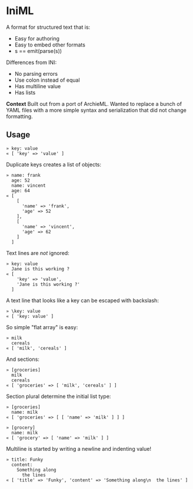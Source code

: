 
# IniML

A format for structured text that is:

- Easy for authoring
- Easy to embed other formats
- s == emit(parse(s))

Differences from INI:
- No parsing errors
- Use colon instead of equal
- Has multiline value
- Has lists

**Context** Built out from a port of ArchieML.
Wanted to replace a bunch of YAML files with a more simple syntax
and serialization that did not change formatting.

## Usage

    » key: value
    « [ 'key' => 'value' ]

Duplicate keys creates a list of objects:

    » name: frank
      age: 52
      name: vincent
      age: 64
    « [
        [
          'name' => 'frank',
          'age' => 52
        ],
        [
          'name' => 'vincent',
          'age' => 62
        ]
      ]

Text lines are *not* ignored:

    » key: value
      Jane is this working ?
    « [
        'key' => 'value',
        'Jane is this working ?'
      ]

A text line that looks like a key can be escaped with backslash:

    » \key: value
    « [ 'key: value' ]

So simple "flat array" is easy:

    » milk
      cereals
    « [ 'milk', 'cereals' ]

And sections:

    » [groceries]
      milk
      cereals
    « [ 'groceries' => [ 'milk', 'cereals' ] ]

Section plural determine the initial list type:

    » [groceries]
      name: milk
    « [ 'groceries' => [ [ 'name' => 'milk' ] ] ]

    » [grocery]
      name: milk
    « [ 'grocery' => [ 'name' => 'milk' ] ]

Multiline is started by writing a newline and indenting value!

    » title: Funky
      content:
        Something along
          the lines
    « [ 'title' => 'Funky', 'content' => 'Something along\n  the lines' ]

